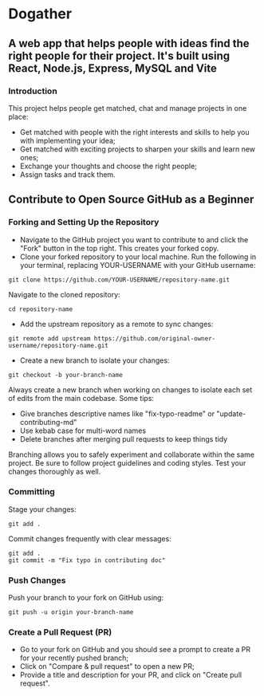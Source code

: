 # Dogather

## A web app that helps people with ideas find the right people for their project. It's built using React, Node.js, Express, MySQL and Vite 

### Introduction

This project helps people get matched, chat and manage projects in one place:

* Get matched with people with the right interests and skills to help you with implementing your idea;
* Get matched with exciting projects to sharpen your skills and learn new ones;
* Exchange your thoughts and choose the right people;
* Assign tasks and track them.


## Contribute to Open Source GitHub as a Beginner

### Forking and Setting Up the Repository

* Navigate to the GitHub project you want to contribute to and click the "Fork" button in the top right. This creates your forked copy.
* Clone your forked repository to your local machine. Run the following in your terminal, replacing YOUR-USERNAME with your GitHub username:
  
```
git clone https://github.com/YOUR-USERNAME/repository-name.git
```

Navigate to the cloned repository:

```
cd repository-name
```

* Add the upstream repository as a remote to sync changes:
  
```
git remote add upstream https://github.com/original-owner-username/repository-name.git
```

* Create a new branch to isolate your changes:
```
git checkout -b your-branch-name
```

Always create a new branch when working on changes to isolate each set of edits from the main codebase. Some tips:

* Give branches descriptive names like "fix-typo-readme" or "update-contributing-md"
* Use kebab case for multi-word names
* Delete branches after merging pull requests to keep things tidy

Branching allows you to safely experiment and collaborate within the same project. Be sure to follow project guidelines and coding styles. Test your changes thoroughly as well. 

### Committing 

Stage your changes:

```
git add .
```

Commit changes frequently with clear messages:

```
git add .
git commit -m "Fix typo in contributing doc"
```

### Push Changes

Push your branch to your fork on GitHub using:

```
git push -u origin your-branch-name
```

###  Create a Pull Request (PR)

* Go to your fork on GitHub and you should see a prompt to create a PR for your recently pushed branch;
* Click on "Compare & pull request" to open a new PR;
* Provide a title and description for your PR, and click on "Create pull request".








